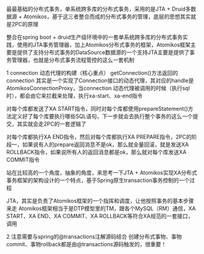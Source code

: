 最最基础的分布式事务，单系统跨多库的分布式事务，采用的是JTA + Druid多数据源 + Atomikos，基于这三者整合而成的分布式事务的管理，底层的思想其实就是2PC的原理

整合在spring boot + druid生产级环境中的一套单系统跨多库的分布式事务实践，使用的JTA事务管理器，加上Atomikos分布式事务的框架，Atomikos框架主要是提供了支持分布式事务的DataSource数据源的一个支持JTA主要是提供了事务管理器，也就是分布式事务流程管控的这么一套机制

1 connection 动态代理的构建（核心重点）
getConnection()方法返回的connection 其实是一个实现了Connection接口的动态代理，其对应的handle是AtomikosConnectionProxy，当connection 动态代理被调用的时候（执行sql时），都会由它来拦截来处理，执行xa-start、xa-end指令

对每个库都发送了XA START指令，同时对每个库都使用prepareStatement()方法定义好了每个库要执行哪些SQL语句，下一步就会去执行整个事务的这么一个提交，其实就会走2PC的一套逻辑了

对每个库都执行XA END指令，然后对每个库都执行XA PREPARE指令，2PC的阶段一，如果说有人的prepare返回消息不是ok，那么就全量回滚，就是发送XA ROLLBACK指令，如果说所有人的返回消息都是ok，那么就对每个库发送XA COMMIT指令


站在比较高的一个角度，抽象的角度，来思考一下JTA + Atomikos实现XA分布式事务框架的架构设计的一个特点，基于Spring原生transaction事务控制的一个过程

JTA，其实是负责了Atomikos框架的一个指挥和调度，让他按照事务的基本步骤来走
Atomikos框架相当于是DTP模型里的TM，跟各个MySQL（RM）通信，XA START、XA END、XA COMMIT、XA ROLLBACK等符合XA规范的一套接口，调用

2 注意需要与spring的@transactions注解源码结合
创建分布式事物、事物commit、事物rollback都是由@transactions源码触发的，很重要！
